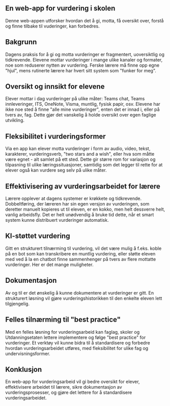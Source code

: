 ## En web-app for vurdering i skolen

Denne web-appen utforsker hvordan det å gi, motta, få oversikt over, forstå og finne tilbake til vuderinger, kan forbedres.

## Bakgrunn

Dagens praksis for å gi og motta vurderinger er fragmentert, uoversiktlig og tidkrevende. Elevene mottar vurderinger i mange ulike kanaler og formater, noe som reduserer nytten av vurdering. Ferske lærere må finne opp egne "hjul", mens rutinerte lærere har hvert sitt system som "funker for meg".

## Oversikt og innsikt for elevene

Elever mottar i dag vurderinger på ulike måter: Teams chat, Teams innleveringer, ITS, OneNote, Visma, muntlig, fysisk papir, osv. Elevene har ikke noe sted å finne "alle mine vurderinger", enten det er innad i, eller på tvers av, fag. Dette gjør det vanskelig å holde oversikt over egen faglige utvikling.

## Fleksibilitet i vurderingsformer

Via en app kan elever motta vurderinger i form av audio, video, tekst, karakterer, vurderingsverb, "two stars and a wish", eller hva som måtte være egnet - alt samlet på ett sted. Dette gir større rom for variasjon og tilpasning til ulike læringssituasjoner, samtidig som det legger til rette for at elever også kan vurdere seg selv på ulike måter.

## Effektivisering av vurderingsarbeidet for lærere

Lærere opplever at dagens systemer er krøkkete og tidkrevende. Dobbeltføring, der læreren har sin egen versjon av vurderingen, som deretter manuelt kopieres ut til eleven, er en kokko, men helt dessverre helt, vanlig arbeidsfly. Det er helt unødvendig å bruke tid dette, når et smart system kunne distribuert vurderinger automatisk.

## KI-støttet vurdering

Gitt en strukturert tilnærming til vurdering, vil det være mulig å f.eks. koble på en bot som kan transkribere en muntlig vurdering, eller støtte eleven med ved å la en chatbot finne sammenhenger på tvers av flere mottatte vurderinger. Her er det mange muligheter.

## Dokumentasjon

Av og til er det ønskelig å kunne dokumentere at vurderinger er gitt. En strukturert løsning vil gjøre vurderingshistorikken til den enkelte eleven lett tilgjengelig.

## Felles tilnærming til "best practice"

Med en felles løsning for vurderingsarbeid kan faglag, skoler og Utdanningsetaten lettere implementere og følge "best practice" for vurderinger. Et verktøy vil kunne bidra til å standardisere og forbedre hvordan vurderingsarbeidet utføres, med fleksibilitet for ulike fag og undervisningsformer.

## Konklusjon

En web-app for vurderingsarbeid vil gi bedre oversikt for elever, effektivisere arbeidet til lærere, sikre dokumentasjon av vurderingsprosesser, og gjøre det lettere for å standardisere vurderingsarbeidet.
